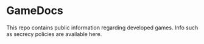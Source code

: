 # GameDocs
This repo contains public information regarding developed games. Info such as secrecy policies are available here.
